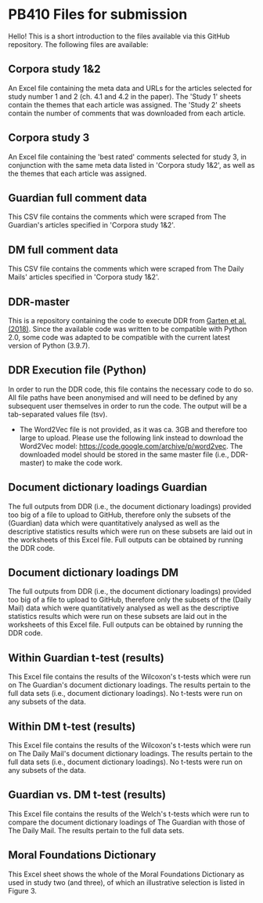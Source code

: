# PB410 Files for submission

Hello! This is a short introduction to the files available via this GitHub repository. The following files are available: 

## Corpora study 1&2
An Excel file containing the meta data and URLs for the articles selected for study number 1 and 2 (ch. 4.1 and 4.2 in the paper). The 'Study 1' sheets contain the themes that each article was assigned. The 'Study 2' sheets contain the number of comments that was downloaded from each article. 

## Corpora study 3
An Excel file containing the 'best rated' comments selected for study 3, in conjunction with the same meta data listed in 'Corpora study 1&2', as well as the themes that each article was assigned. 

## Guardian full comment data
This CSV file contains the comments which were scraped from The Guardian's articles specified in 'Corpora study 1&2'. 

## DM full comment data
This CSV file contains the comments which were scraped from The Daily Mails' articles specified in 'Corpora study 1&2'. 

## DDR-master
This is a repository containing the code to execute DDR from [Garten et al. (2018)](https://link.springer.com/article/10.3758/s13428-017-0875-9). Since the available code was written to be compatible with Python 2.0, some code was adapted to be compatible with the current latest version of Python (3.9.7). 

## DDR Execution file (Python)
In order to run the DDR code, this file contains the necessary code to do so. All file paths have been anonymised and will need to be defined by any subsequent user themselves in order to run the code. The output will be a tab-separated values file (tsv). 

* The Word2Vec file is not provided, as it was ca. 3GB and therefore too large to upload. Please use the following link instead to download the Word2Vec model: https://code.google.com/archive/p/word2vec. The downloaded model should be stored in the same master file (i.e., DDR-master) to make the code work. 

## Document dictionary loadings Guardian
The full outputs from DDR (i.e., the document dictionary loadings) provided too big of a file to upload to GitHub, therefore only the subsets of the (Guardian) data which were quantitatively analysed as well as the descriptive statistics results which were run on these subsets are laid out in the worksheets of this Excel file. Full outputs can be obtained by running the DDR code.  

## Document dictionary loadings DM
The full outputs from DDR (i.e., the document dictionary loadings) provided too big of a file to upload to GitHub, therefore only the subsets of the (Daily Mail) data which were quantitatively analysed as well as the descriptive statistics results which were run on these subsets are laid out in the worksheets of this Excel file. Full outputs can be obtained by running the DDR code. 

## Within Guardian t-test (results)
This Excel file contains the results of the Wilcoxon's t-tests which were run on The Guardian's document dictionary loadings. The results pertain to the full data sets (i.e., document dictionary loadings). No t-tests were run on any subsets of the data. 

## Within DM t-test (results)
This Excel file contains the results of the Wilcoxon's t-tests which were run on The Daily Mail's document dictionary loadings. The results pertain to the full data sets (i.e., document dictionary loadings). No t-tests were run on any subsets of the data. 

## Guardian vs. DM t-test (results)
This Excel file contains the results of the Welch's t-tests which were run to compare the document dictionary loadings of The Guardian with those of The Daily Mail. The results pertain to the full data sets. 


## Moral Foundations Dictionary
This Excel sheet shows the whole of the Moral Foundations Dictionary as used in study two (and three), of which an illustrative selection is listed in Figure 3. 